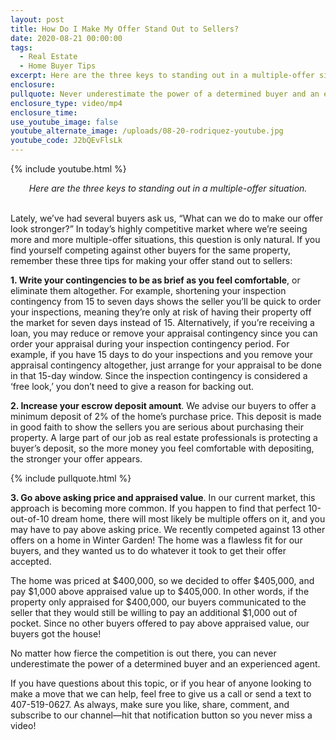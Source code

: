 ```yaml
---
layout: post
title: How Do I Make My Offer Stand Out to Sellers?
date: 2020-08-21 00:00:00
tags:
  - Real Estate
  - Home Buyer Tips
excerpt: Here are the three keys to standing out in a multiple-offer situation.
enclosure:
pullquote: Never underestimate the power of a determined buyer and an experienced agent.
enclosure_type: video/mp4
enclosure_time:
use_youtube_image: false
youtube_alternate_image: /uploads/08-20-rodriquez-youtube.jpg
youtube_code: J2bQEvFlsLk
---
```


{% include youtube.html %}

<center><em>Here are the three keys to standing out in a multiple-offer situation.</em></center>

<br>Lately, we’ve had several buyers ask us, “What can we do to make our offer look stronger?” In today’s highly competitive market where we’re seeing more and more multiple-offer situations, this question is only natural. If you find yourself competing against other buyers for the same property, remember these three tips for making your offer stand out to sellers:

**1\. Write your contingencies to be as brief as you feel comfortable**, or eliminate them altogether. For example, shortening your inspection contingency from 15 to seven days shows the seller you’ll be quick to order your inspections, meaning they’re only at risk of having their property off the market for seven days instead of 15. Alternatively, if you’re receiving a loan, you may reduce or remove your appraisal contingency since you can order your appraisal during your inspection contingency period. For example, if you have 15 days to do your inspections and you remove your appraisal contingency altogether, just arrange for your appraisal to be done in that 15-day window. Since the inspection contingency is considered a ‘free look,’ you don’t need to give a reason for backing out.

**2\. Increase your escrow deposit amount**. We advise our buyers to offer a minimum deposit of 2% of the home’s purchase price. This deposit is made in good faith to show the sellers you are serious about purchasing their property. A large part of our job as real estate professionals is protecting a buyer’s deposit, so the more money you feel comfortable with depositing, the stronger your offer appears.

{% include pullquote.html %}

**3\. Go above asking price and appraised value**. In our current market, this approach is becoming more common. If you happen to find that perfect 10-out-of-10 dream home, there will most likely be multiple offers on it, and you may have to pay above asking price. We recently competed against 13 other offers on a home in Winter Garden\! The home was a flawless fit for our buyers, and they wanted us to do whatever it took to get their offer accepted.

The home was priced at $400,000, so we decided to offer $405,000, and pay $1,000 above appraised value up to $405,000. In other words, if the property only appraised for $400,000, our buyers communicated to the seller that they would still be willing to pay an additional $1,000 out of pocket. Since no other buyers offered to pay above appraised value, our buyers got the house\!

No matter how fierce the competition is out there, you can never underestimate the power of a determined buyer and an experienced agent.

If you have questions about this topic, or if you hear of anyone looking to make a move that we can help, feel free to give us a call or send a text to 407-519-0627. As always, make sure you like, share, comment, and subscribe to our channel—hit that notification button so you never miss a video\!